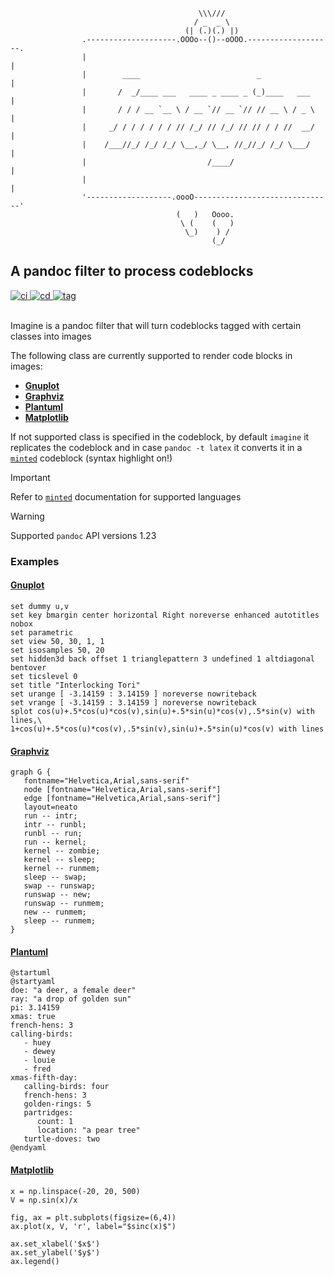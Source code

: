 ```{.imagine im_out="ocb"}
                                          \\\///
                                         / _  _ \
                                       (| (.)(.) |)
                .--------------------.OOOo--()--oOOO.-------------------.
                |                                                       |
                |        ____                          _                |
                |       /  _/____ ___   ____ _ ____ _ (_)____   ___     |
                |       / / / __ `__ \ / __ `// __ `// // __ \ / _ \    |
                |     _/ / / / / / / // /_/ // /_/ // // / / //  __/    |
                |    /___//_/ /_/ /_/ \__,_/ \__, //_//_/ /_/ \___/     |
                |                           /____/                      |
                |                                                       |
                '-------------------.oooO-------------------------------'
                                     (   )   Oooo.
                                      \ (    (   )
                                       \_)    ) /
                                             (_/
```

## A pandoc filter to process codeblocks

<a href="https://github.com/andros21/imagine/actions/workflows/ci.yml">
<img src="https://img.shields.io/github/actions/workflow/status/andros21/imagine/ci.yml?branch=master&label=ci&logo=github" alt="ci">
</a>
<a href="https://github.com/andros21/imagine/actions/workflows/cd.yml">
<img src="https://img.shields.io/github/actions/workflow/status/andros21/imagine/cd.yml?label=cd&logo=github" alt="cd">
</a>
<a href="https://github.com/andros21/imagine/tags">
<img src="https://img.shields.io/github/v/tag/andros21/imagine?color=blue&label=tag&sort=semver&logo=github" alt="tag">
</a>
<br><br>

Imagine is a pandoc filter that will turn codeblocks tagged
with certain classes into images

The following class are currently supported to render
code blocks in images:

- [**Gnuplot**](#gnuplot)
- [**Graphviz**](#graphviz)
- [**Plantuml**](#plantuml)
- [**Matplotlib**](#matplotlib)

If not supported class is specified in the codeblock, by
default `imagine` it replicates the codeblock and in case
`pandoc -t latex` it converts it in a
[`minted`](https://www.overleaf.com/learn/latex/Code_Highlighting_with_minted)
codeblock (syntax highlight on!)

> [!IMPORTANT]
> Refer to [`minted`](https://ctan.org/pkg/minted) documentation for supported
> languages

> [!WARNING]
> Supported `pandoc` API versions 1.23

### Examples

#### [Gnuplot](http://www.gnuplot.info)

```{.gnuplot im_fmt="png" im_out="img"}
set dummy u,v
set key bmargin center horizontal Right noreverse enhanced autotitles nobox
set parametric
set view 50, 30, 1, 1
set isosamples 50, 20
set hidden3d back offset 1 trianglepattern 3 undefined 1 altdiagonal bentover
set ticslevel 0
set title "Interlocking Tori"
set urange [ -3.14159 : 3.14159 ] noreverse nowriteback
set vrange [ -3.14159 : 3.14159 ] noreverse nowriteback
splot cos(u)+.5*cos(u)*cos(v),sin(u)+.5*sin(u)*cos(v),.5*sin(v) with lines,\
1+cos(u)+.5*cos(u)*cos(v),.5*sin(v),sin(u)+.5*sin(u)*cos(v) with lines
```

#### [Graphviz](https://graphviz.org/)

```{.graphviz im_fmt="png" im_out="img"}
graph G {
   fontname="Helvetica,Arial,sans-serif"
   node [fontname="Helvetica,Arial,sans-serif"]
   edge [fontname="Helvetica,Arial,sans-serif"]
   layout=neato
   run -- intr;
   intr -- runbl;
   runbl -- run;
   run -- kernel;
   kernel -- zombie;
   kernel -- sleep;
   kernel -- runmem;
   sleep -- swap;
   swap -- runswap;
   runswap -- new;
   runswap -- runmem;
   new -- runmem;
   sleep -- runmem;
}
```

#### [Plantuml](https://plantuml.com/)

```{.plantuml im_fmt="png" im_out="img"}
@startuml
@startyaml
doe: "a deer, a female deer"
ray: "a drop of golden sun"
pi: 3.14159
xmas: true
french-hens: 3
calling-birds:
   - huey
   - dewey
   - louie
   - fred
xmas-fifth-day:
   calling-birds: four
   french-hens: 3
   golden-rings: 5
   partridges:
      count: 1
      location: "a pear tree"
   turtle-doves: two
@endyaml
```

#### [Matplotlib](https://matplotlib.org/)

```{.matplotlib im_fmt="png" im_out="img"}
x = np.linspace(-20, 20, 500)
V = np.sin(x)/x

fig, ax = plt.subplots(figsize=(6,4))
ax.plot(x, V, 'r', label="$sinc(x)$")

ax.set_xlabel('$x$')
ax.set_ylabel('$y$')
ax.legend()
```
